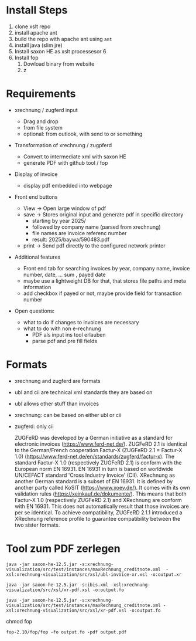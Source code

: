 # Install Steps
1. clone xslt repo
2. install apache ant 
3. build the repo with apache ant using `ant`
4. install java (slim jre)
5. Install saxon HE as xslt processesor
6
7. Install fop
   1. Dowload binary from website
   2.  z


# Requirements
- xrechnung / zugferd input
  - Drag and drop
  - from file system
  - optional: from outlook, with send to or something

- Transformation of xrechnung / zugpferd
  - Convert to intermediate xml with saxon HE
  - generate PDF with github tool / fop 

- Display of invoice
  - display pdf embedded into webpage

- Front end buttons
  - View -> Open large window of pdf
  - save -> Stores original input and generate pdf in specific directory
    - starting by year 2025/
    - followed by company name (parsed from xrechnung)
    - file names are invoice referenc number 
    - result: 2025/baywa/590483.pdf
  - print -> Send pdf directly to the configured network printer

- Additional features
  - Front end tab for searching invoices by year, company name, invoice number, date, ... sum , payed date
  - maybe use a lightweight DB for that, that stores file paths and meta information
  - add checkbox if payed or not, maybe provide field for transaction number

- Open questions:
  - what to do if changes to invoices are necessary
  - what to do with non e-rechnung
    - PDF als input ins tool erlauben
    - parse pdf and pre fill fields

# Formats
- xrechnung and zugferd are formats
- ubl and cii are technical xml standards they are based on
- ubl allows other stuff than invoices
- xrechnung: can be based on either ubl or cii
- zugferd: only cii

    ZUGFeRD was developed by a German initiative as a standard for electronic invoices (https://www.ferd-net.de/).
    ZUGFeRD 2.1 is identical to the German/French cooperation Factur-X (ZUGFeRD 2.1 = Factur-X 1.0) (https://www.ferd-net.de/en/standards/zugferd/factur-x).
    The standard Factur-X 1.0 (respectively ZUGFeRD 2.1) is conform with the European norm EN 16931.
    EN 16931 in turn is based on worldwide UN/CEFACT standard 'Cross Industry Invoice' (CII).
    XRechnung as another German standard is a subset of EN 16931. It is defined by another party called KoSIT (https://www.xoev.de/). It comes with its own validation rules (https://xeinkauf.de/dokumente/).
    This means that both Factur-X 1.0 (respectively ZUGFeRD 2.1) and XRechnung are conform with EN 16931. This does not automatically result that those invoices are per se identical.
    To achieve compatibility, ZUGFeRD 2.1.1 introduced a XRechnung reference profile to guarantee compatibility between the two sister formats.


# Tool zum PDF zerlegen

```
java -jar saxon-he-12.5.jar -s:xrechnung-visualization/src/test/instances/maxRechnung_creditnote.xml  -xsl:xrechnung-visualization/src/xsl/ubl-invoice-xr.xsl -o:output.xr
```

```
java -jar saxon-he-12.5.jar -s:ibis.xml -xsl:xrechnung-visualization/src/xsl/xr-pdf.xsl -o:output.fo
```



```
java -jar saxon-he-12.5.jar -s:xrechnung-visualization/src/test/instances/maxRechnung_creditnote.xml -xsl:xrechnung-visualization/src/xsl/xr-pdf.xsl -o:output.fo

```


chmod fop
```
fop-2.10/fop/fop -fo output.fo -pdf output.pdf

```